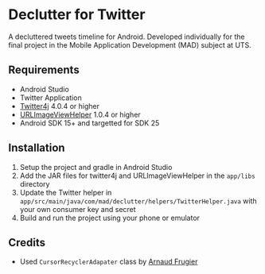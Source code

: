 # Declutter for Twitter
A decluttered tweets timeline for Android. Developed individually for the final project in the Mobile Application Development (MAD) subject at UTS.

## Requirements
- Android Studio
- Twitter Application
- [Twitter4j](http://twitter4j.org/en/) 4.0.4 or higher
- [URLImageViewHelper](https://github.com/koush/UrlImageViewHelper) 1.0.4 or higher
- Android SDK 15+ and targetted for SDK 25

## Installation

1. Setup the project and gradle in Android Studio
2. Add the JAR files for twitter4j and URLImageViewHelper in the `app/libs` directory
3. Update the Twitter helper in `app/src/main/java/com/mad/declutter/helpers/TwitterHelper.java` with your own consumer key and secret
4. Build and run the project using your phone or emulator

## Credits
- Used `CursorRecyclerAdapater` class by [Arnaud Frugier](https://quanturium.github.io/2015/04/19/using-cursors-with-the-new-recyclerview/)
